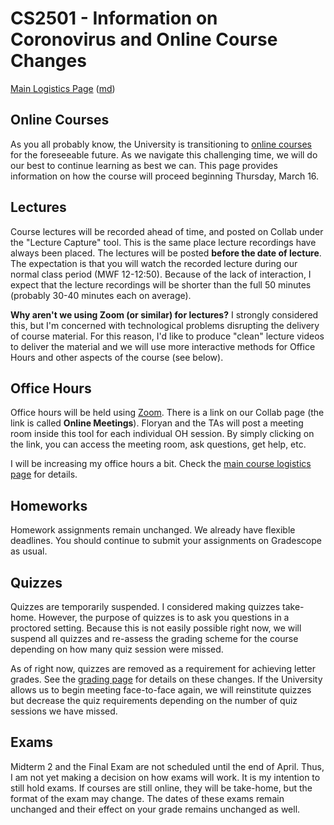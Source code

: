 CS2501 - Information on Coronovirus and Online Course Changes
===============================

[Main Logistics Page](index.html) ([md](index.md))

<a name="introduction"></a>Online Courses
---------------------------------------

As you all probably know, the University is transitioning to [online courses](https://www.virginia.edu/coronavirus/faq#students) for the foreseeable future. As we navigate this challenging time, we will do our best to continue learning as best we can. This page provides information on how the course will proceed beginning Thursday, March 16.

<a name="introduction"></a>Lectures
---------------------------------------

Course lectures will be recorded ahead of time, and posted on Collab under the "Lecture Capture" tool. This is the same place lecture recordings have always been placed. The lectures will be posted **before the date of lecture**. The expectation is that you will watch the recorded lecture during our normal class period (MWF 12-12:50). Because of the lack of interaction, I expect that the lecture recordings will be shorter than the full 50 minutes (probably 30-40 minutes each on average).

**Why aren't we using Zoom (or similar) for lectures?** I strongly considered this, but I'm concerned with technological problems disrupting the delivery of course material. For this reason, I'd like to produce "clean" lecture videos to deliver the material and we will use more interactive methods for Office Hours and other aspects of the course (see below).


<a name="introduction"></a>Office Hours
---------------------------------------

Office hours will be held using [Zoom](https://zoom.us/). There is a link on our Collab page (the link is called **Online Meetings**). Floryan and the TAs will post a meeting room inside this tool for each individual OH session. By simply clicking on the link, you can access the meeting room, ask questions, get help, etc.

I will be increasing my office hours a bit. Check the [main course logistics page](index.html) for details.

<a name="introduction"></a>Homeworks
---------------------------------------

Homework assignments remain unchanged. We already have flexible deadlines. You should continue to submit your assignments on Gradescope as usual.

<a name="introduction"></a>Quizzes
---------------------------------------

Quizzes are temporarily suspended. I considered making quizzes take-home. However, the purpose of quizzes is to ask you questions in a proctored setting. Because this is not easily possible right now, we will suspend all quizzes and re-assess the grading scheme for the course depending on how many quiz session were missed.

As of right now, quizzes are removed as a requirement for achieving letter grades. See the [grading page](grading.html) for details on these changes. If the University allows us to begin meeting face-to-face again, we will reinstitute quizzes but decrease the quiz requirements depending on the number of quiz sessions we have missed.

<a name="introduction"></a>Exams
---------------------------------------

Midterm 2 and the Final Exam are not scheduled until the end of April. Thus, I am not yet making a decision on how exams will work. It is my intention to still hold exams. If courses are still online, they will be take-home, but the format of the exam may change. The dates of these exams remain unchanged and their effect on your grade remains unchanged as well.
